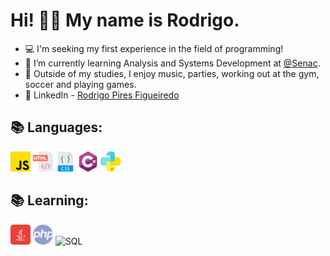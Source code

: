# Hi! 👋🏼 My name is Rodrigo.

- 💻 I'm seeking my first experience in the field of programming!
- 🌱 I’m currently learning Analysis and Systems Development at [@Senac](https://www.sp.senac.br/centro-universitario-senac-santo-amaro).
- 💬 Outside of my studies, I enjoy music, parties, working out at the gym, soccer and playing games.
- 💼 LinkedIn - <a class="badge-base__link LI-simple-link" href="https://br.linkedin.com/in/rodrigo-pires-figueiredo-a02768275?trk=profile-badge">Rodrigo Pires Figueiredo</a>

## 📚 Languages:
![JavaScript](./assets/32px/JS.png)
![HTML](./assets/32px/html.png)
![CSS](./assets/32px/css.png)
![C#](./assets/32px/CSharp.png)
![Python](./assets/32px/python.png)

## 📚 Learning:
![Java](./assets/32px/java2.png)
![PHP](./assets/32px/php.png)
![SQL](./assets/32px/sql-server.png.png)

<!--
**DigoPires/DigoPires** is a ✨ _special_ ✨ repository because its `README.md` (this file) appears on your GitHub profile.

Here are some ideas to get you started:

- 🔭 I’m currently working on ...
- 🌱 I’m currently learning ...
- 👯 I’m looking to collaborate on ...
- 🤔 I’m looking for help with ...
- 💬 Ask me about ...
- 📫 How to reach me: ...
- 😄 Pronouns: ...
- ⚡ Fun fact: ...
-->
